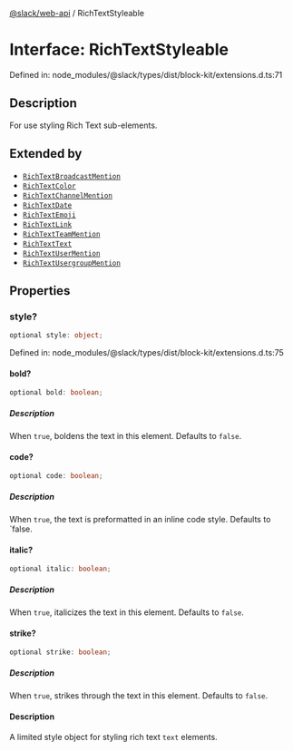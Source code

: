 [@slack/web-api](../index.md) / RichTextStyleable

# Interface: RichTextStyleable

Defined in: node\_modules/@slack/types/dist/block-kit/extensions.d.ts:71

## Description

For use styling Rich Text sub-elements.

## Extended by

- [`RichTextBroadcastMention`](RichTextBroadcastMention.md)
- [`RichTextColor`](RichTextColor.md)
- [`RichTextChannelMention`](RichTextChannelMention.md)
- [`RichTextDate`](RichTextDate.md)
- [`RichTextEmoji`](RichTextEmoji.md)
- [`RichTextLink`](RichTextLink.md)
- [`RichTextTeamMention`](RichTextTeamMention.md)
- [`RichTextText`](RichTextText.md)
- [`RichTextUserMention`](RichTextUserMention.md)
- [`RichTextUsergroupMention`](RichTextUsergroupMention.md)

## Properties

### style?

```ts
optional style: object;
```

Defined in: node\_modules/@slack/types/dist/block-kit/extensions.d.ts:75

#### bold?

```ts
optional bold: boolean;
```

##### Description

When `true`, boldens the text in this element. Defaults to `false`.

#### code?

```ts
optional code: boolean;
```

##### Description

When `true`, the text is preformatted in an inline code style. Defaults to `false.

#### italic?

```ts
optional italic: boolean;
```

##### Description

When `true`, italicizes the text in this element. Defaults to `false`.

#### strike?

```ts
optional strike: boolean;
```

##### Description

When `true`, strikes through the text in this element. Defaults to `false`.

#### Description

A limited style object for styling rich text `text` elements.
